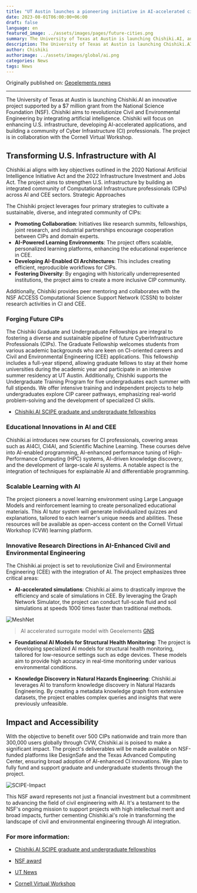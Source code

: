 ```yaml
---
title: "UT Austin launches a pioneering initiative in AI-accelerated civil engineering with a $7M NSF award"
date: 2023-08-01T06:00:00+06:00
draft: false
language: en
featured_image: ../assets/images/pages/future-cities.png
summary: The University of Texas at Austin is launching Chishiki.AI, an innovative project supported by a $7 million grant from the National Science Foundation (NSF). 
description: The University of Texas at Austin is launching Chishiki.AI, an innovative project supported by a $7 million grant from the National Science Foundation (NSF). Chishiki aims to revolutionize Civil and Environmental Engineering by integrating artificial intelligence. Chishiki will focus on enhancing U.S. infrastructure, developing AI-accelerated applications, and building a community of Cyber Infrastructure (CI) professionals.
author: Chishiki
authorimage: ../assets/images/global/ai.png
categories: News
tags: News
---
```


Originally published on: [Geoelements news](https://www.geoelements.org/grants/nsf-scipe/)

---

The University of Texas at Austin is launching Chishiki.AI an innovative project supported by a $7 million grant from the National Science Foundation (NSF). Chishiki aims to revolutionize Civil and Environmental Engineering by integrating artificial intelligence. Chishiki will focus on enhancing U.S. infrastructure, developing AI-accelerated applications, and building a community of Cyber Infrastructure (CI) professionals. The project is in collaboration with the Cornell Virtual Workshop.

## Transforming U.S. Infrastructure with AI

Chishiki.ai aligns with key objectives outlined in the 2020 National Artificial Intelligence Initiative Act and the 2022 Infrastructure Investment and Jobs Act. The project aims to strengthen U.S. infrastructure by building an integrated community of Computational Infrastructure professionals (CIPs) across AI and CEE sectors.
Strategic Approaches

The Chishiki project leverages four primary strategies to cultivate a sustainable, diverse, and integrated community of CIPs:

  * **Promoting Collaboration**: Initiatives like research summits, fellowships, joint research, and industrial partnerships encourage cooperation between CIPs and domain experts.
  * **AI-Powered Learning Environments**: The project offers scalable, personalized learning platforms, enhancing the educational experience in CEE.
  * **Developing AI-Enabled CI Architectures**: This includes creating efficient, reproducible workflows for CIPs.
  * **Fostering Diversity**: By engaging with historically underrepresented institutions, the project aims to create a more inclusive CIP community.

Additionally, Chishiki provides peer mentoring and collaborates with the NSF ACCESS Computational Science Support Network (CSSN) to bolster research activities in CI and CEE.

### Forging Future CIPs

The Chishiki Graduate and Undergraduate Fellowships are integral to fostering a diverse and sustainable pipeline of future CyberInfrastructure Professionals (CIPs). The Graduate Fellowship welcomes students from various academic backgrounds who are keen on CI-oriented careers and Civil and Environmental Engineering (CEE) applications. This fellowship includes a full-year stipend, allowing graduate fellows to stay at their home universities during the academic year and participate in an intensive summer residency at UT Austin. Additionally, Chishiki supports the Undergraduate Training Program for five undergraduates each summer with full stipends. We offer intensive training and independent projects to help undergraduates explore CIP career pathways, emphasizing real-world problem-solving and the development of specialized CI skills.

* [Chishiki.AI SCIPE graduate and undergraduate fellowships](https://tacc.utexas.edu/education/undergraduates-graduates/scipe/)

### Educational Innovations in AI and CEE

Chishiki.ai introduces new courses for CI professionals, covering areas such as AI4CI, CI4AI, and Scientific Machine Learning. These courses delve into AI-enabled programming, AI-enhanced performance tuning of High-Performance Computing (HPC) systems, AI-driven knowledge discovery, and the development of large-scale AI systems. A notable aspect is the integration of techniques for explainable AI and differentiable programming.

### Scalable Learning with AI

The project pioneers a novel learning environment using Large Language Models and reinforcement learning to create personalized educational materials. This AI tutor system will generate individualized quizzes and explanations, tailored to each learner's unique needs and abilities. These resources will be available as open-access content on the Cornell Virtual Workshop (CVW) learning platform.

### Innovative Research Directions in AI-Enhanced Civil and Environmental Engineering

The Chishiki.ai project is set to revolutionize Civil and Environmental Engineering (CEE) with the integration of AI. The project emphasizes three critical areas:

* **AI-accelerated simulations**: Chishiki.ai aims to drastically improve the efficiency and scale of simulations in CEE. By leveraging the Graph Network Simulator, the project can conduct full-scale fluid and soil simulations at speeds 1000 times faster than traditional methods. 

![MeshNet](https://github.com/geoelements/gns/blob/main/docs/img/meshnet.gif?raw=true)
> AI accelerated surrogate model with Geoelements [GNS](https://github.com/geoelements/gns)

* **Foundational AI Models for Structural Health Monitoring**: The project is developing specialized AI models for structural health monitoring, tailored for low-resource settings such as edge devices. These models aim to provide high accuracy in real-time monitoring under various environmental conditions.

* **Knowledge Discovery in Natural Hazards Engineering**: Chishiki.ai leverages AI to transform knowledge discovery in Natural Hazards Engineering. By creating a metadata knowledge graph from extensive datasets, the project enables complex queries and insights that were previously unfeasible.

## Impact and Accessibility

With the objective to benefit over 500 CIPs nationwide and train more than 300,000 users globally through CVW, Chishiki.ai is poised to make a significant impact. The project's deliverables will be made available on NSF-funded platforms like DesignSafe and the Texas Advanced Computing Center, ensuring broad adoption of AI-enhanced CI innovations. We plan to fully fund and support graduate and undergraduate students through the project. 

![SCIPE-Impact](/images/news/students.png)


This NSF award represents not just a financial investment but a commitment to advancing the field of civil engineering with AI. It's a testament to the NSF's ongoing mission to support projects with high intellectual merit and broad impacts, further cementing Chishiki.ai's role in transforming the landscape of civil and environmental engineering through AI integration.

### For more information:

* [Chishiki.AI SCIPE graduate and undergraduate fellowships](https://tacc.utexas.edu/education/undergraduates-graduates/scipe/)

* [NSF award](https://www.nsf.gov/awardsearch/showAward?AWD_ID=2321040&HistoricalAwards=false)

* [UT News](https://cockrell.utexas.edu/news/archive/9772-new-community-brings-together-experts-in-ai-civil-engineering-cyberinfrastructure)

* [Cornell Virtual Workshop](https://cvw.cac.cornell.edu/)